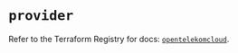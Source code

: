 # `provider`

Refer to the Terraform Registry for docs: [`opentelekomcloud`](https://registry.terraform.io/providers/opentelekomcloud/opentelekomcloud/1.36.45/docs).
